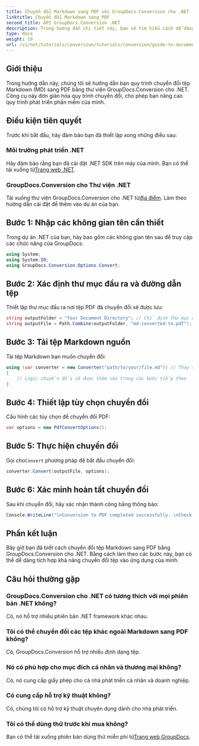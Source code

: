 ```yaml
---
title: Chuyển đổi Markdown sang PDF với GroupDocs.Conversion cho .NET
linktitle: Chuyển đổi Markdown sang PDF
second_title: API GroupDocs.Conversion .NET
description: Trong hướng dẫn chi tiết này, bạn sẽ tìm hiểu cách dễ dàng chuyển đổi tệp Markdown (MD) sang Định dạng tài liệu di động (PDF) bằng thư viện GroupDocs.Conversion cho .NET.
type: docs
weight: 19
url: /vi/net/tutorials/conversion/tutorials/conversion/guide-to-document-conversion/convert-markdown-to-pdf/
---
```

## Giới thiệu

Trong hướng dẫn này, chúng tôi sẽ hướng dẫn bạn quy trình chuyển đổi tệp Markdown (MD) sang PDF bằng thư viện GroupDocs.Conversion cho .NET. Công cụ này đơn giản hóa quy trình chuyển đổi, cho phép bạn nâng cao quy trình phát triển phần mềm của mình.

## Điều kiện tiên quyết

Trước khi bắt đầu, hãy đảm bảo bạn đã thiết lập xong những điều sau:

### Môi trường phát triển .NET
 Hãy đảm bảo rằng bạn đã cài đặt .NET SDK trên máy của mình. Bạn có thể tải xuống từ[Trang web .NET](https://dotnet.microsoft.com/download).

### GroupDocs.Conversion cho Thư viện .NET
Tải xuống thư viện GroupDocs.Conversion cho .NET từ[địa điểm](https://releases.groupdocs.com/conversion/net/). Làm theo hướng dẫn cài đặt để thêm vào dự án của bạn.

## Bước 1: Nhập các không gian tên cần thiết
Trong dự án .NET của bạn, hãy bao gồm các không gian tên sau để truy cập các chức năng của GroupDocs:

```csharp
using System;
using System.IO;
using GroupDocs.Conversion.Options.Convert;
```

## Bước 2: Xác định thư mục đầu ra và đường dẫn tệp
Thiết lập thư mục đầu ra nơi tệp PDF đã chuyển đổi sẽ được lưu:

```csharp
string outputFolder = "Your Document Directory"; // Chỉ định thư mục đầu ra của bạn
string outputFile = Path.Combine(outputFolder, "md-converted-to.pdf");
```

## Bước 3: Tải tệp Markdown nguồn
Tải tệp Markdown bạn muốn chuyển đổi:

```csharp
using (var converter = new Converter("path/to/your/file.md")) // Thay thế bằng đường dẫn tệp MD của bạn
{
    // Logic chuyển đổi sẽ được thêm vào trong các bước tiếp theo
}
```

## Bước 4: Thiết lập tùy chọn chuyển đổi
Cấu hình các tùy chọn để chuyển đổi PDF:

```csharp
var options = new PdfConvertOptions();
```

## Bước 5: Thực hiện chuyển đổi
 Gọi cho`Convert` phương pháp để bắt đầu chuyển đổi:

```csharp
converter.Convert(outputFile, options);
```

## Bước 6: Xác minh hoàn tất chuyển đổi
Sau khi chuyển đổi, hãy xác nhận thành công bằng thông báo:

```csharp
Console.WriteLine("\nConversion to PDF completed successfully. \nCheck output in {0}", outputFolder);
```

## Phần kết luận
Bây giờ bạn đã biết cách chuyển đổi tệp Markdown sang PDF bằng GroupDocs.Conversion cho .NET. Bằng cách làm theo các bước này, bạn có thể dễ dàng tích hợp khả năng chuyển đổi tệp vào ứng dụng của mình.

## Câu hỏi thường gặp

### GroupDocs.Conversion cho .NET có tương thích với mọi phiên bản .NET không?
Có, nó hỗ trợ nhiều phiên bản .NET framework khác nhau.

### Tôi có thể chuyển đổi các tệp khác ngoài Markdown sang PDF không?
Có, GroupDocs.Conversion hỗ trợ nhiều định dạng tệp.

### Nó có phù hợp cho mục đích cá nhân và thương mại không?
Có, nó cung cấp giấy phép cho cả nhà phát triển cá nhân và doanh nghiệp.

### Có cung cấp hỗ trợ kỹ thuật không?
Có, chúng tôi có hỗ trợ kỹ thuật chuyên dụng dành cho nhà phát triển.

### Tôi có thể dùng thử trước khi mua không?
 Bạn có thể tải xuống phiên bản dùng thử miễn phí từ[Trang web GroupDocs](https://releases.groupdocs.com/conversion/net/).
